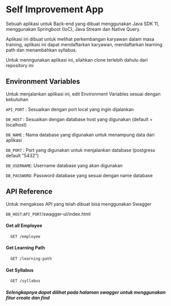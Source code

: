 
# Self Improvement App

Sebuah aplikasi untuk Back-end yang dibuat menggunakan Java SDK 11, menggunakan Springboot (IoC), Java Stream dan Native Query.

Aplikasi ini dibuat untuk melihat perkembangan karyawan dalam masa training, aplikasi ini dapat mendaftarkan karyawan, mendaftarkan learning path dan menambahkan syllabus.

Untuk menngunakan aplikasi ini, silahkan clone terlebih dahulu dari repository ini


## Environment Variables

Untuk menjalankan aplikasi ini, edit Environment Variables sesuai dengan kebutuhan

`API_PORT` : Sesuaikan dengan port local yang ingin dijalankan

`DB_HOST` : Sesuaikan dengan database host yang digunakan (default = localhost)

`DB_NAME` : Nama database yang digunakan untuk menampung data dari aplikasi

`DB_PORT` : Port yang digunakan untuk menjalankan database (postgress default "5432")

`DB_USERNAME`: Username database yang akan digunakan

`DB_PASSWORD`: Password database yang sesuai dengan name database



## API Reference

Untuk mengakses API yang telah dibuat bisa menggunakan Swagger 

`DB_HOST`:`API_PORT`/swagger-ui/index.html

#### Get all Employee

```http
  GET /employee
```

#### Get Learning Path

```http
  GET /learning-path
```

#### Get Syllabus

```http
  GET /syllabus
```

##### Selengkapnya dapat dilihat pada halaman swagger untuk menggunakan fitur create dan find
